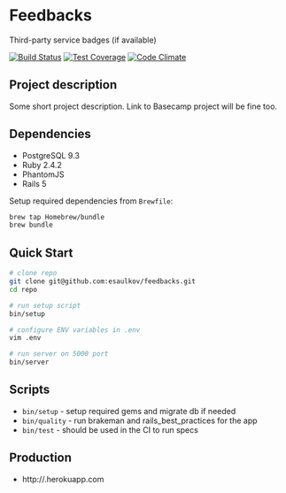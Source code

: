 # Feedbacks

Third-party service badges (if available)

[![Build Status](https://semaphoreapp.com/api/v1/projects/31b68af8b073708a56e4e005bbcba2af4802816d/76140/shields_badge.png)](https://semaphoreapp.com/fs/rails-base)
[![Test Coverage](https://codeclimate.com/github/fs/rails-base/badges/coverage.svg)](https://codeclimate.com/github/fs/rails-base)
[![Code Climate](https://codeclimate.com/github/fs/rails-base.png)](https://codeclimate.com/github/fs/rails-base)

## Project description

Some short project description. Link to Basecamp project will be fine too.

## Dependencies

* PostgreSQL 9.3
* Ruby 2.4.2
* PhantomJS
* Rails 5

Setup required dependencies from `Brewfile`:
```bash
brew tap Homebrew/bundle
brew bundle
```

## Quick Start

```bash
# clone repo
git clone git@github.com:esaulkov/feedbacks.git
cd repo

# run setup script
bin/setup

# configure ENV variables in .env
vim .env

# run server on 5000 port
bin/server
```

## Scripts

* `bin/setup` - setup required gems and migrate db if needed
* `bin/quality` - run brakeman and rails_best_practices for the app
* `bin/test` - should be used in the CI to run specs

## Production

* http://.herokuapp.com
